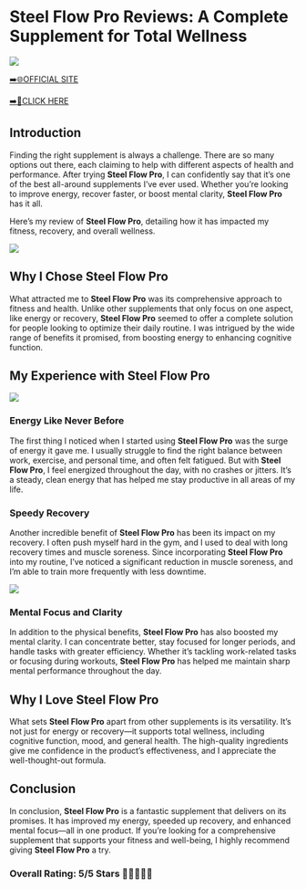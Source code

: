# **Steel Flow Pro Reviews**: A Complete Supplement for Total Wellness

[![](https://static.vecteezy.com/system/resources/thumbnails/019/896/014/small/buy-now-gradient-button-with-cart-symbol-buy-now-illustration-png.png)](https://edetoop.top/lander/sugarpreland-1/steelflow.html) 

[➡️🌐OFFICIAL SITE](https://edetoop.top/lander/sugarpreland-1/steelflow.html) 

[➡️🔗CLICK HERE](https://edetoop.top/lander/sugarpreland-1/steelflow.html) 


## Introduction

Finding the right supplement is always a challenge. There are so many options out there, each claiming to help with different aspects of health and performance. After trying **Steel Flow Pro**, I can confidently say that it’s one of the best all-around supplements I’ve ever used. Whether you’re looking to improve energy, recover faster, or boost mental clarity, **Steel Flow Pro** has it all.

Here’s my review of **Steel Flow Pro**, detailing how it has impacted my fitness, recovery, and overall wellness.

[![](https://wallpapers.com/images/hd/red-order-now-button-udg4jcj4arvn8b0n-2.png)](https://edetoop.top/lander/sugarpreland-1/steelflow.html)  

## Why I Chose **Steel Flow Pro**

What attracted me to **Steel Flow Pro** was its comprehensive approach to fitness and health. Unlike other supplements that only focus on one aspect, like energy or recovery, **Steel Flow Pro** seemed to offer a complete solution for people looking to optimize their daily routine. I was intrigued by the wide range of benefits it promised, from boosting energy to enhancing cognitive function.

## My Experience with **Steel Flow Pro**

[![](https://static.vecteezy.com/system/resources/thumbnails/019/896/014/small/buy-now-gradient-button-with-cart-symbol-buy-now-illustration-png.png)](https://edetoop.top/lander/sugarpreland-1/steelflow.html)

### Energy Like Never Before

The first thing I noticed when I started using **Steel Flow Pro** was the surge of energy it gave me. I usually struggle to find the right balance between work, exercise, and personal time, and often felt fatigued. But with **Steel Flow Pro**, I feel energized throughout the day, with no crashes or jitters. It’s a steady, clean energy that has helped me stay productive in all areas of my life.

### Speedy Recovery

Another incredible benefit of **Steel Flow Pro** has been its impact on my recovery. I often push myself hard in the gym, and I used to deal with long recovery times and muscle soreness. Since incorporating **Steel Flow Pro** into my routine, I’ve noticed a significant reduction in muscle soreness, and I’m able to train more frequently with less downtime.

[![](https://wallpapers.com/images/hd/red-order-now-button-udg4jcj4arvn8b0n-2.png)](https://edetoop.top/lander/sugarpreland-1/steelflow.html)  

### Mental Focus and Clarity

In addition to the physical benefits, **Steel Flow Pro** has also boosted my mental clarity. I can concentrate better, stay focused for longer periods, and handle tasks with greater efficiency. Whether it’s tackling work-related tasks or focusing during workouts, **Steel Flow Pro** has helped me maintain sharp mental performance throughout the day.

## Why I Love **Steel Flow Pro**

What sets **Steel Flow Pro** apart from other supplements is its versatility. It’s not just for energy or recovery—it supports total wellness, including cognitive function, mood, and general health. The high-quality ingredients give me confidence in the product’s effectiveness, and I appreciate the well-thought-out formula.

## Conclusion

In conclusion, **Steel Flow Pro** is a fantastic supplement that delivers on its promises. It has improved my energy, speeded up recovery, and enhanced mental focus—all in one product. If you’re looking for a comprehensive supplement that supports your fitness and well-being, I highly recommend giving **Steel Flow Pro** a try.

### Overall Rating: 5/5 Stars 🌟🌟🌟🌟🌟
